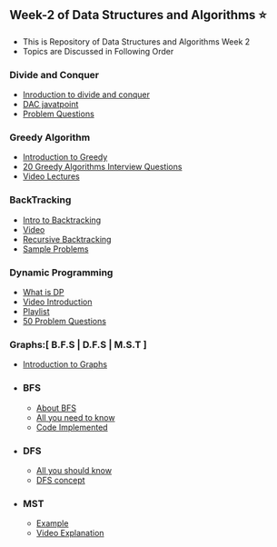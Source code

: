 ## Week-2 of Data Structures and Algorithms :star:


- This is Repository of Data Structures and Algorithms Week 2
- Topics are Discussed in Following Order

### Divide and Conquer
- [Inroduction to divide and conquer](https://www.tutorialspoint.com/data_structures_algorithms/divide_and_conquer)
- [DAC javatpoint](https://www.javatpoint.com/divide-and-conquer-introduction)
- [Problem Questions](https://medium.com/@codingfreak/divide-and-conquer-interview-questions-and-practice-problems-8855e45f4200)

### Greedy Algorithm
- [Introduction to Greedy](https://www.tutorialspoint.com/data_structures_algorithms/greedy_algorithms)
- [20 Greedy Algorithms Interview Questions](https://www.geeksforgeeks.org/top-20-greedy-algorithms-interview-questions/)
- [Video Lectures](https://www.youtube.com/watch?v=ARvQcqJ_-NY)

### BackTracking
- [Intro to Backtracking](https://www.javatpoint.com/backtracking-introduction)
- [Video ](https://www.youtube.com/watch?v=DKCbsiDBN6c)
- [Recursive Backtracking](https://www.cs.utexas.edu/~scottm/cs314/handouts/slides/Topic13RecursiveBacktracking.pdf)
- [Sample Problems](https://www.dailycodingproblem.com/blog/an-introduction-to-backtracking/)

### Dynamic Programming
- [What is DP](https://developerinsider.co/introduction-to-dynamic-programming/)
- [Video Introduction](https://www.youtube.com/watch?v=vYquumk4nWw)
- [Playlist](https://www.youtube.com/playlist?list=PLamzFoFxwoNjtJZoNNAlYQ_Ixmm2s-CGX)
- [50 Problem Questions](https://blog.usejournal.com/top-50-dynamic-programming-practice-problems-4208fed71aa3)

### Graphs:[ B.F.S | D.F.S | M.S.T ]
- [Introduction to Graphs](https://www.tutorialspoint.com/data_structures_algorithms/graph_data_structure)
-  ### BFS
	- [About BFS](https://www.hackerearth.com/practice/algorithms/graphs/breadth-first-search/tutorial/)
	- [All you need to know](https://www.tutorialspoint.com/data_structures_algorithms/breadth_first_traversal)
	- [Code Implemented](https://www.programiz.com/dsa/graph-bfs)
-  ### DFS
	- [All you should know](https://www.programiz.com/dsa/graph-dfs)
	- [DFS concept](https://www.tutorialspoint.com/data_structures_algorithms/depth_first_traversal)
-  ### MST
	- [Example](https://www.javatpoint.com/kruskals-minimum-spanning-tree-algorithm)
	- [Video Explanation](https://www.youtube.com/watch?v=fAuF0EuZVCk)
